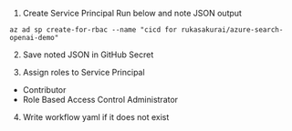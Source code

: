 1. Create Service Principal
Run below and note JSON output
```
az ad sp create-for-rbac --name "cicd for rukasakurai/azure-search-openai-demo"
```

2. Save noted JSON in GitHub Secret

3. Assign roles to Service Principal
- Contributor
- Role Based Access Control Administrator

4. Write workflow yaml if it does not exist

